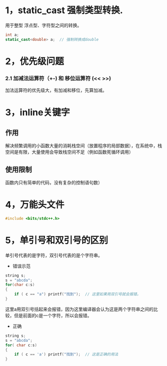# 1，static_cast 强制类型转换.
用于整型 浮点型、字符型之间的转换。
```c++
int a;
static_cast<double> a;  // 强制转换成double

```

# 2，优先级问题
### 2.1 加减法运算符（+-) 和 移位运算符 (<< >>)
加法运算符的优先级大，有加减和移位，先算加减。

# 3，inline关键字
## 作用
解决频繁调用的小函数大量的消耗栈空间（放置程序的局部数据），在系统中，栈空间是有限，大量使用会导致栈空间不足（例如函数死循环调用）
## 使用限制
函数内只有简单的代码，没有复杂的控制语句数）

# 4，万能头文件
```c++
#include <bits/stdc++.h>
```

# 5，单引号和双引号的区别
单引号代表的是字符，双引号代表的是个字符串。
- 错误示范
```c++
string s;
s = "abcda";
for(char c:s)
{
	if ( c == "a") printf("找到");  // 这里如果用双引号就会报错。
}
```
这里a用双引号括起来会报错，因为这里编译器会认为这是两个字符串之间的比较，但是前面的c是一个字符，所以会报错。
- 正确
```c++
string s;
s = "abcda";
for( char c:s)
{
	if ( c == 'a') printf("找到");  // 这是正确的用法
}
```